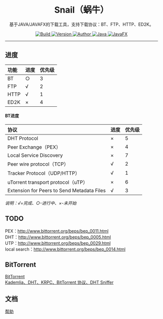 <h1 align="center">Snail（蜗牛）</h1>

<p align="center">
基于JAVA/JAVAFX的下载工具，支持下载协议：BT、FTP、HTTP、ED2K。
</p>

<p align="center">
	<a href="#">
		<img alt="Build" src="https://img.shields.io/badge/build-passing-success.svg?style=flat-square" />
	</a>
	<a href="#">
		<img alt="Version" src="https://img.shields.io/badge/version-1.0.0-blue.svg?style=flat-square" />
	</a>
	<a href="https://www.acgist.com">
		<img alt="Author" src="https://img.shields.io/badge/author-acgist-red.svg?style=flat-square" />
	</a>
	<a href="#">
		<img alt="Java" src="https://img.shields.io/badge/java-11-yellow.svg?style=flat-square" />
	</a>
	<a href="#">
		<img alt="JavaFX" src="https://img.shields.io/badge/javaFX-12-green.svg?style=flat-square" />
	</a>
</p>

----

## 进度
|功能|进度|优先级|
|:-|:-|:-|
|BT|○|3|
|FTP|√|2|
|HTTP|√|1|
|ED2K|×|4|

#### BT进度
|协议|进度|优先级|
|:-|:-|:-|
|DHT Protocol|×|5|
|Peer Exchange（PEX）|×|4|
|Local Service Discovery|×|7|
|Peer wire protocol（TCP）|√|2|
|Tracker Protocol（UDP/HTTP）|√|1|
|uTorrent transport protocol（uTP）|×|6|
|Extension for Peers to Send Metadata Files|√|3|

*说明：√=完成、○-进行中、×-未开始*

## TODO
PEX：http://www.bittorrent.org/beps/bep_0011.html   
DHT：http://www.bittorrent.org/beps/bep_0005.html   
UTP：http://www.bittorrent.org/beps/bep_0029.html   
local search：http://www.bittorrent.org/beps/bep_0014.html   

## BitTorrent
[BitTorrent](http://www.bittorrent.org/beps/bep_0000.html)   
[Kademlia、DHT、KRPC、BitTorrent 协议、DHT Sniffer](https://www.cnblogs.com/LittleHann/p/6180296.html)

## 文档
[帮助](https://gitee.com/acgist/snail/wikis/帮助)
